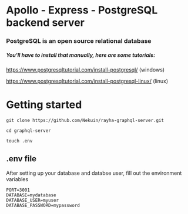 # Apollo - Express - PostgreSQL backend server

### PostgreSQL is an open source relational database

##### You'll have to install that manually, here are some tutorials:

https://www.postgresqltutorial.com/install-postgresql/ (windows)

https://www.postgresqltutorial.com/install-postgresql-linux/ (linux)

# Getting started

`git clone https://github.com/Nekuin/rayha-graphql-server.git`

`cd graphql-server`

`touch .env `

## .env file

After setting up your database and databse user, fill out the environment variables

```
PORT=3001
DATABASE=mydatabase
DATABASE_USER=myuser
DATABASE_PASSWORD=mypassword
```
